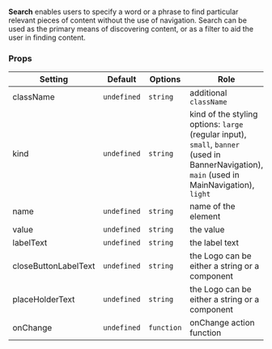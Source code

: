 **Search** enables users to specify a word or a phrase to find particular relevant pieces of content without the use of navigation. Search can be used as the primary means of discovering content, or as a filter to aid the user in finding content.

### Props

| Setting  | Default     | Options              | Role                                           |
| -------- | ----------- | -------------------- | ---------------------------------------------- |
| className | `undefined` | `string` | additional `className` |
| kind     | `undefined` | `string` | kind of the styling options: `large` (regular input), `small`, `banner` (used in BannerNavigation), `main` (used in MainNavigation), `light` |
| name     | `undefined` | `string` | name of the element |
| value     | `undefined` | `string` | the value |
| labelText     | `undefined` | `string` | the label text |
| closeButtonLabelText     | `undefined` | `string` | the Logo can be either a string or a component |
| placeHolderText     | `undefined` | `string` | the Logo can be either a string or a component |
| onChange     | `undefined` | `function` | onChange action function |